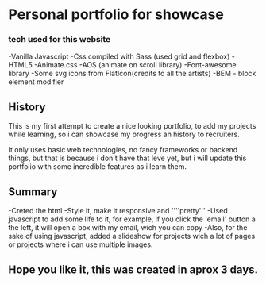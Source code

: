 # Personal portfolio for showcase

### tech used for this website 
-Vanilla Javascript
-Css compiled with Sass (used grid and flexbox)
-HTML5
-Animate.css
-AOS (animate on scroll library)
-Font-awesome library
-Some svg icons from FlatIcon(credits to all the artists)
-BEM - block element modifier


## History

This is my first attempt to create a nice looking portfolio, to add my projects while learning,
so i can showcase my progress an history to recruiters.

It only uses basic web technologies, no fancy frameworks or backend things, but that is because
i don't have that leve yet, but i will update this portfolio with some incredible features as i learn them.



## Summary

-Creted the html
-Style it, make it responsive and ''''pretty'''
-Used javascript to add some life to it, for example, if you click the 'email' button a the left, it will open a box with my email, wich you can copy
-Also, for the sake of using javascript, added a slideshow for projects wich a lot of pages or projects where i can use multiple images.

## Hope you like it, this was created in aprox 3 days.

